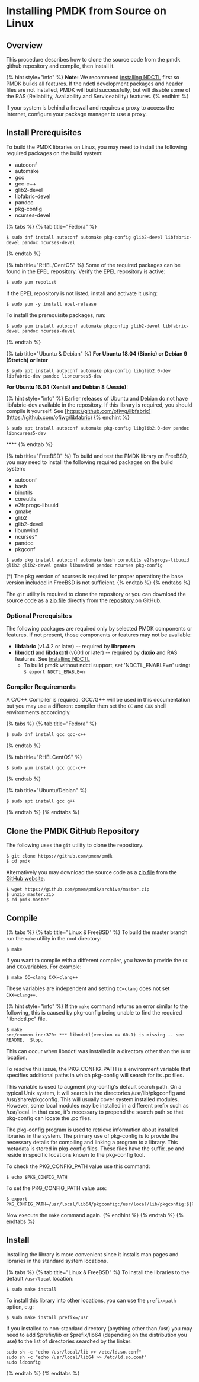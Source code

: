 # Installing PMDK from Source on Linux

## Overview

This procedure describes how to clone the source code from the pmdk github repository and compile, then install it.

{% hint style="info" %}
**Note:** We recommend [installing NDCTL](../installing-ndctl.md) first so PMDK builds all features. If the ndctl development packages and header files are not installed, PMDK will build successfully, but will disable some of the RAS \(Reliability, Availability and Serviceability\) features.
{% endhint %}

If your system is behind a firewall and requires a proxy to access the Internet, configure your package manager to use a proxy.

## Install Prerequisites

To build the PMDK libraries on Linux, you may need to install the following required packages on the build system:

* autoconf
* automake
* gcc
* gcc-c++
* glib2-devel
* libfabric-devel
* pandoc
* pkg-config
* ncurses-devel

{% tabs %}
{% tab title="Fedora" %}
```text
$ sudo dnf install autoconf automake pkg-config glib2-devel libfabric-devel pandoc ncurses-devel
```
{% endtab %}

{% tab title="RHEL/CentOS" %}
Some of the required packages can be found in the EPEL repository. Verify the EPEL repository is active:

```text
$ sudo yum repolist
```

If the EPEL repository is not listed, install and activate it using:

```text
$ sudo yum -y install epel-release
```

To install the prerequisite packages, run:

```text
$ sudo yum install autoconf automake pkgconfig glib2-devel libfabric-devel pandoc ncurses-devel
```
{% endtab %}

{% tab title="Ubuntu & Debian" %}
**For Ubuntu 18.04 \(Bionic\) or Debian 9 \(Stretch\) or later**

```text
$ sudo apt install autoconf automake pkg-config libglib2.0-dev libfabric-dev pandoc libncurses5-dev
```

**For Ubuntu 16.04 \(Xenial\) and Debian 8 \(Jessie\):**

{% hint style="info" %}
Earlier releases of Ubuntu and Debian do not have libfabric-dev available in the repository. If this library is required, you should compile it yourself. See [https://github.com/ofiwg/libfabric](https://github.com/ofiwg/libfabric)
{% endhint %}

```text
$ sudo apt install autoconf automake pkg-config libglib2.0-dev pandoc libncurses5-dev
```

\*\*\*\*
{% endtab %}

{% tab title="FreeBSD" %}
To build and test the PMDK library on FreeBSD, you may need to install the following required packages on the build system:

* autoconf
* bash
* binutils
* coreutils
* e2fsprogs-libuuid
* gmake
* glib2
* glib2-devel
* libunwind
* ncurses\*
* pandoc
* pkgconf

```text
$ sudo pkg install autoconf automake bash coreutils e2fsprogs-libuuid glib2 glib2-devel gmake libunwind pandoc ncurses pkg-config
```

\(\*\) The pkg version of ncurses is required for proper operation; the base version included in FreeBSD is not sufficient.
{% endtab %}
{% endtabs %}

The `git` utility is required to clone the repository or you can download the source code as a [zip file](https://github.com/pmem/pmdk/archive/master.zip) directly from the [repository ](https://github.com/pmem/pmdk)on GitHub.

### Optional Prerequisites

The following packages are required only by selected PMDK components or features. If not present, those components or features may not be available:

* **libfabric** \(v1.4.2 or later\) -- required by **librpmem**
* **libndctl** and **libdaxctl** \(v60.1 or later\) -- required by **daxio** and RAS features.  See [Installing NDCTL](../installing-ndctl.md)
  * To build pmdk without ndctl support, set 'NDCTL\_ENABLE=n' using: `$ export NDCTL_ENABLE=n`

### Compiler Requirements

A C/C++ Compiler is required. GCC/G++ will be used in this documentation but you may use a different compiler then set the `CC` and `CXX` shell environments accordingly.

{% tabs %}
{% tab title="Fedora" %}
```text
$ sudo dnf install gcc gcc-c++
```
{% endtab %}

{% tab title="RHELCentOS" %}
```text
$ sudo yum install gcc gcc-c++
```
{% endtab %}

{% tab title="Ubuntu/Debian" %}
```text
$ sudo apt install gcc g++
```
{% endtab %}
{% endtabs %}

## Clone the PMDK GitHub Repository

The following uses the `git` utility to clone the repository.

```text
$ git clone https://github.com/pmem/pmdk
$ cd pmdk
```

Alternatively you may download the source code as a [zip file](https://github.com/pmem/pmdk/archive/master.zip) from the [GitHub website](https://github.com/pmem/pmdk).

```text
$ wget https://github.com/pmem/pmdk/archive/master.zip
$ unzip master.zip
$ cd pmdk-master
```

## Compile

{% tabs %}
{% tab title="Linux & FreeBSD" %}
To build the master branch run the `make` utility in the root directory:

```text
$ make
```

If you want to compile with a different compiler, you have to provide the `CC` and `CXX`variables. For example:

```text
$ make CC=clang CXX=clang++
```

These variables are independent and setting `CC=clang` does not set `CXX=clang++`.

{% hint style="info" %}
If the `make` command returns an error similar to the following, this is caused by pkg-config being unable to find the required "libndctl.pc" file.

```text
$ make
src/common.inc:370: *** libndctl(version >= 60.1) is missing -- see README.  Stop.
```

This can occur when libndctl was installed in a directory other than the /usr location.

To resolve this issue, the PKG\_CONFIG\_PATH is a environment variable that specifies additional paths in which pkg-config will search for its .pc files.

This variable is used to augment pkg-config's default search path. On a typical Unix system, it will search in the directories /usr/lib/pkgconfig and /usr/share/pkgconfig. This will usually cover system installed modules. However, some local modules may be installed in a different prefix such as /usr/local. In that case, it's necessary to prepend the search path so that pkg-config can locate the .pc files.

The pkg-config program is used to retrieve information about installed libraries in the system. The primary use of pkg-config is to provide the necessary details for compiling and linking a program to a library. This metadata is stored in pkg-config files. These files have the suffix .pc and reside in specific locations known to the pkg-config tool.

To check the PKG\_CONFIG\_PATH value use this command:

`$ echo $PKG_CONFIG_PATH`

To set the PKG\_CONFIG\_PATH value use:

```text
$ export PKG_CONFIG_PATH=/usr/local/lib64/pkgconfig:/usr/local/lib/pkgconfig:${PKG_CONFIG_PATH}
```

Now execute the `make` command again.
{% endhint %}
{% endtab %}
{% endtabs %}

## Install

Installing the library is more convenient since it installs man pages and libraries in the standard system locations.

{% tabs %}
{% tab title="Linux & FreeBSD" %}
To install the libraries to the default `/usr/local` location:

```text
$ sudo make install
```

To install this library into other locations, you can use the `prefix=path` option, e.g:

```text
$ sudo make install prefix=/usr
```

If you installed to non-standard directory \(anything other than /usr\) you may need to add $prefix/lib or $prefix/lib64 \(depending on the distribution you use\) to the list of directories searched by the linker:

```text
sudo sh -c "echo /usr/local/lib >> /etc/ld.so.conf"
sudo sh -c "echo /usr/local/lib64 >> /etc/ld.so.conf"
sudo ldconfig
```
{% endtab %}
{% endtabs %}

